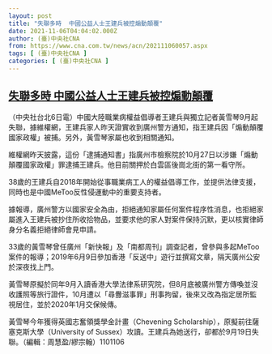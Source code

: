 ```yaml
---
layout: post
title: "失聯多時  中國公益人士王建兵被控煽動顛覆"
date: 2021-11-06T04:04:02.000Z
author: (臺)中央社CNA
from: https://www.cna.com.tw/news/acn/202111060057.aspx
tags: [ (臺)中央社CNA ]
categories: [ (臺)中央社CNA ]
---
```

<!--1636171442000-->
[失聯多時  中國公益人士王建兵被控煽動顛覆](https://www.cna.com.tw/news/acn/202111060057.aspx)
------

<div>
<div></div><div><p>（中央社台北6日電）中國大陸職業病權益倡導者王建兵與獨立記者黃雪琴9月起失聯，據維權網，王建兵家人昨天證實收到廣州警方通知，指王建兵因「煽動顛覆國家政權」被捕。另外，黃雪琴家屬也收到相關通知。</p><p>維權網昨天披露，這份「逮捕通知書」指廣州市檢察院於10月27日以涉嫌「煽動顛覆國家政權」罪逮捕王建兵。他目前關押於白雲區後崗北街的第一看守所。</p><p>38歲的王建兵自2018年開始從事職業病工人的權益倡導工作，並提供法律支援，同時也是中國MeToo反性侵運動中的重要支持者。</p><p>據報導，廣州警方以國家安全為由，拒絕通知家屬任何案件程序性消息，也拒絕家屬進入王建兵被抄住所收拾物品，並要求他的家人對案件保持沉默，更以核實律師身分名義拒絕律師會見申請。</p><p>33歲的黃雪琴曾任廣州「新快報」及「南都周刊」調查記者，曾參與多起MeToo案件的報導；2019年6月9日參加香港「反送中」遊行並撰寫文章，隔天廣州公安於深夜找上門。</p><p>黃雪琴原擬於同年9月入讀香港大學法律系研究院，但8月底被廣州警方傳喚並沒收護照等旅行證件，10月遭以「尋釁滋事罪」刑事拘留，後來又改為指定居所監視居住，並於2020年1月交保候傳。</p><p>黃雪琴今年獲得英國志奮領獎學金計畫（Chevening Scholarship），原擬前往薩塞克斯大學（University of Sussex）攻讀。王建兵為她送行，卻都於9月19日失聯。（編輯：周慧盈/繆宗翰）1101106</p></div>
</div>
